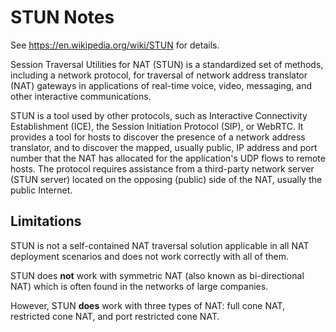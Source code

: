 # STUN Notes

See https://en.wikipedia.org/wiki/STUN for details.

Session Traversal Utilities for NAT (STUN) is a standardized set of methods,
including a network protocol, for traversal of network address translator
(NAT) gateways in applications of real-time voice, video, messaging, and other
interactive communications.

STUN is a tool used by other protocols, such as Interactive Connectivity
Establishment (ICE), the Session Initiation Protocol (SIP), or WebRTC.  It
provides a tool for hosts to discover the presence of a network address
translator, and to discover the mapped, usually public, IP address and port
number that the NAT has allocated for the application's UDP flows to remote
hosts.  The protocol requires assistance from a third-party network server
(STUN server) located on the opposing (public) side of the NAT, usually the
public Internet.


## Limitations

STUN is not a self-contained NAT traversal solution applicable in all NAT
deployment scenarios and does not work correctly with all of them.

STUN does __not__ work with symmetric NAT (also known as bi-directional NAT)
which is often found in the networks of large companies.

However, STUN __does__ work with three types of NAT: full cone NAT, restricted
cone NAT, and port restricted cone NAT.
